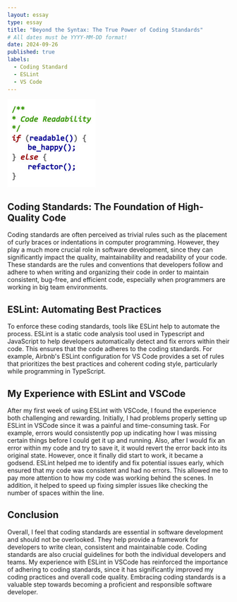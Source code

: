 ```yaml
---
layout: essay
type: essay
title: "Beyond the Syntax: The True Power of Coding Standards"
# All dates must be YYYY-MM-DD format!
date: 2024-09-26
published: true
labels:
  - Coding Standard
  - ESLint
  - VS Code
---
```


<img width="200px" class="rounded float-start pe-4" src="../img/difficulty/structure.jpg">

## Coding Standards: The Foundation of High-Quality Code

Coding standards are often perceived as trivial rules such as the placement of curly braces or indentations in computer programming. However, they play a much more crucial role in software development, since they can significantly impact the quality, maintainability and readability of your code. These standards are the rules and conventions that developers follow and adhere to when writing and organizing their code in order to maintain consistent, bug-free, and efficient code, especially when programmers are working in big team environments.



## ESLint: Automating Best Practices

To enforce these coding standards, tools like ESLint help to automate the process. ESLint is a static code analysis tool used in Typescript and JavaScript to help developers automatically detect and fix errors within their code. This ensures that the code adheres to the coding standards. For example, Airbnb's ESLint configuration for VS Code provides a set of rules that prioritizes the best practices and coherent coding style, particularly while programming in TypeScript. 



## My Experience with ESLint and VSCode

After my first week of using ESLint with VSCode, I found the experience both challenging and rewarding. Initially, I had problems properly setting up ESLint in VSCode since it was a painful and time-consuming task. For example, errors would consistently pop up indicating how I was missing certain things before I could get it up and running. Also, after I would fix an error within my code and try to save it, it would revert the error back into its original state. However, once it finally did start to work, it became a godsend. ESLint helped me to identify and fix potential issues early, which ensured that my code was consistent and had no errors. This allowed me to pay more attention to how my code was working behind the scenes. In addition, it helped to speed up fixing simpler issues like checking the number of spaces within the line.



## Conclusion

Overall, I feel that coding standards are essential in software development and should not be overlooked. They help provide a framework for developers to write clean, consistent and maintainable code. Coding standards are also crucial guidelines for both the individual developers and teams. My experience with ESLint in VSCode has reinforced the importance of adhering to coding standards, since it has significantly improved my coding practices and overall code quality. Embracing coding standards is a valuable step towards becoming a proficient and responsible software developer.
